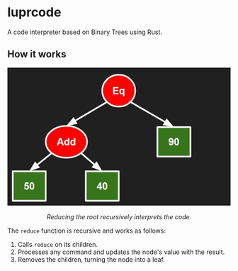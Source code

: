 # luprcode
A code interpreter based on Binary Trees using Rust.

## How it works

<p align="center">
  <img src="docs/example.gif" alt="Reducing the tree">
</p>

<p align="center"><em>Reducing the root recursively interprets the code.</em></p>

The `reduce` function is recursive and works as follows:

1. Calls `reduce` on its children.
2. Processes any command and updates the node's value with the result.
3. Removes the children, turning the node into a leaf.
